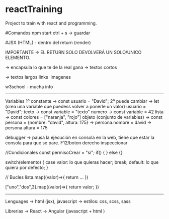 # reactTraining
Project to train with react and programming.

#Comandos
npm start
ctrl + s -> guardar

#JSX (HTML) - dentro del return (render)

IMPORTANTE -> EL RETURN SOLO DEVOLVERÁ UN SOLO/UNICO ELEMENTO.

<div></div> -> encapsula lo que te de la real gana
<span></span> -> textos cortos
<p></p> -> textos largos
<a /> links
<img /> imagenes

w3school - mucha info


----------
Variables
1º constante -> const usuario = "David";
2º puede cambiar -> let (crea una variable que puedess volver a ponerle un valor) usuario = "David";
texto -> const variable = "texto"
numero -> const variable = 42
lista -> const colores = ["naranja", "rojo"]
objeto (conjunto de variables) -> const persona = {nombre: "david", altura: 175}
        -> persona.nombre = david
        -> persona.altura = 175

debugger -> pausa la ejecución en consola en la web, tiene que estar la consola para que se pare. F12/boton derecho inspeccionar

//Condicionales
const permisoCrear = "si";
if() {
} else {}

switch(elemento) {
 case valor: lo que quieras hacer; break;
 default: lo que quiera por defecto;
}

// Bucles
lista.map((valor)=>{
return ...
})

["uno","dos",3].map((valor)=>{
return valor;
})



-------
Lenguages
-> html (jsx), javascript
-> estilos: css, scss, sass

Librerias
-> React
-> Angular (javascript + html )


